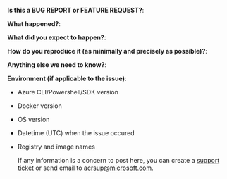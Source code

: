 **Is this a BUG REPORT or FEATURE REQUEST?**:

**What happened?**:

**What did you expect to happen?**:

**How do you reproduce it (as minimally and precisely as possible)?**:

**Anything else we need to know?**:

**Environment (if applicable to the issue)**:
 - Azure CLI/Powershell/SDK version
 - Docker version
 - OS version
 - Datetime (UTC) when the issue occured
 - Registry and image names
   
   If any information is a concern to post here, you can create a [support ticket](https://azure.microsoft.com/en-us/support/create-ticket/) or send email to acrsup@microsoft.com.
